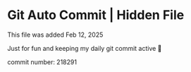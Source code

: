 # Git Auto Commit | Hidden File

This file was added Feb 12, 2025

Just for fun and keeping my daily git commit active 🤪

commit number: 218291
